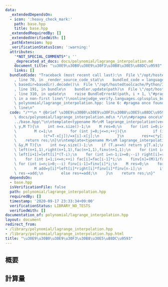 ```yaml
---
data:
  _extendedDependsOn:
  - icon: ':heavy_check_mark:'
    path: base.hpp
    title: base.hpp
  _extendedRequiredBy: []
  _extendedVerifiedWith: []
  _pathExtension: hpp
  _verificationStatusIcon: ':warning:'
  attributes:
    '*NOT_SPECIAL_COMMENTS*': ''
    _deprecated_at_docs: docs/polynomial/lagrange_interpolation.md
    document_title: "\u30E9\u30B0\u30E9\u30F3\u30B8\u30E5\u88DC\u9593"
    links: []
  bundledCode: "Traceback (most recent call last):\n  File \"/opt/hostedtoolcache/Python/3.8.5/x64/lib/python3.8/site-packages/onlinejudge_verify/documentation/build.py\"\
    , line 70, in _render_source_code_stat\n    bundled_code = language.bundle(stat.path,\
    \ basedir=basedir).decode()\n  File \"/opt/hostedtoolcache/Python/3.8.5/x64/lib/python3.8/site-packages/onlinejudge_verify/languages/cplusplus.py\"\
    , line 191, in bundle\n    bundler.update(path)\n  File \"/opt/hostedtoolcache/Python/3.8.5/x64/lib/python3.8/site-packages/onlinejudge_verify/languages/cplusplus_bundle.py\"\
    , line 310, in update\n    raise BundleErrorAt(path, i + 1, \"#pragma once found\
    \ in a non-first line\")\nonlinejudge_verify.languages.cplusplus_bundle.BundleErrorAt:\
    \ polynomial/lagrange_interpolation.hpp: line 6: #pragma once found in a non-first\
    \ line\n"
  code: "/**\n * @brief \u30E9\u30B0\u30E9\u30F3\u30B8\u30E5\u88DC\u9593\n * @docs\
    \ docs/polynomial/lagrange_interpolation.md\n */\n\n#pragma once\n\n#include \"\
    ../base.hpp\"\n\ntemplate<typename M>\nM lagrange_interpolation(vector<M> x,vector<M>\
    \ y,M T){\n    int n=x.size()-1;\n    M res=0;\n    for (int i=0;i<=n;++i){\n\
    \        M c=1;\n        for (int j=0;j<=n;++j){\n            if (i==j) continue;\n\
    \            (c*=T-x[j])/=x[i]-x[j];\n        }\n        res+=c*y[i];\n    }\n\
    \    return res;\n}\n\ntemplate<typename M>\nM lagrange_interpolation_arithmetic(vector<M>\
    \ &y,M T){\n    int n=y.size()-1;\n    if (T.a<=n) return y[T.a];\n    vector<M>\
    \ left(n+1,1),right(n+1,1),fac(n+1,1),finv(n+1,1);\n    for (int i=0;i<n;++i)\
    \ left[i+1]=left[i]*(T-i);\n    for (int i=n-1;i>=0;--i) right[i]=right[i+1]*(T-(i+1));\n\
    \    for (int i=1;i<=n;++i) fac[i]=fac[i-1]*i;\n    finv[n]=(M)1/fac[n];\n   \
    \ for (int i=n;i>0;--i) finv[i-1]=finv[i]*i;\n    M res=0;\n    for (int i=0;i<=n;++i){\n\
    \        M add=y[i]*left[i]*right[i]*finv[i]*finv[n-i];\n        if ((n-i)&1)\
    \ res-=add;\n        else res+=add;\n    }\n    return res;\n}"
  dependsOn:
  - base.hpp
  isVerificationFile: false
  path: polynomial/lagrange_interpolation.hpp
  requiredBy: []
  timestamp: '2020-09-17 23:33:34+09:00'
  verificationStatus: LIBRARY_NO_TESTS
  verifiedWith: []
documentation_of: polynomial/lagrange_interpolation.hpp
layout: document
redirect_from:
- /library/polynomial/lagrange_interpolation.hpp
- /library/polynomial/lagrange_interpolation.hpp.html
title: "\u30E9\u30B0\u30E9\u30F3\u30B8\u30E5\u88DC\u9593"
---
```

## 概要

## 計算量